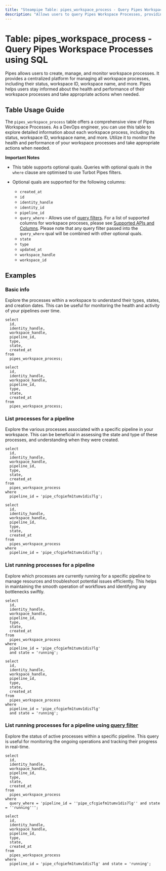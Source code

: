 ```yaml
---
title: "Steampipe Table: pipes_workspace_process - Query Pipes Workspace Processes using SQL"
description: "Allows users to query Pipes Workspace Processes, providing detailed information about each workspace process including its status, workspace ID, workspace name, and more."
---
```


# Table: pipes_workspace_process - Query Pipes Workspace Processes using SQL

Pipes allows users to create, manage, and monitor workspace processes. It provides a centralized platform for managing all workspace processes, including their status, workspace ID, workspace name, and more. Pipes helps users stay informed about the health and performance of their workspace processes and take appropriate actions when needed.

## Table Usage Guide

The `pipes_workspace_process` table offers a comprehensive view of Pipes Workspace Processes. As a DevOps engineer, you can use this table to explore detailed information about each workspace process, including its status, workspace ID, workspace name, and more. Utilize it to monitor the health and performance of your workspace processes and take appropriate actions when needed.

**Important Notes**

- This table supports optional quals. Queries with optional quals in the `where` clause are optimised to use Turbot Pipes filters.

- Optional quals are supported for the following columns:

  - `created_at`
  - `id`
  - `identity_handle`
  - `identity_id`
  - `pipeline_id`
  - `query_where` - Allows use of [query filters](https://turbot.com/pipes/docs/reference/query-filter). For a list of supported columns for workspace proceses, please see [Supported APIs and Columns](https://turbot.com/pipes/docs/reference/query-filter#supported-apis--columns). Please note that any query filter passed into the `query_where` qual will be combined with other optional quals.
  - `state`
  - `type`
  - `updated_at`
  - `workspace_handle`
  - `workspace_id`

## Examples

### Basic info
Explore the processes within a workspace to understand their types, states, and creation dates. This can be useful for monitoring the health and activity of your pipelines over time.

```sql+postgres
select
  id,
  identity_handle,
  workspace_handle,
  pipeline_id,
  type,
  state,
  created_at
from
  pipes_workspace_process;
```

```sql+sqlite
select
  id,
  identity_handle,
  workspace_handle,
  pipeline_id,
  type,
  state,
  created_at
from
  pipes_workspace_process;
```

### List processes for a pipeline
Explore the various processes associated with a specific pipeline in your workspace. This can be beneficial in assessing the state and type of these processes, and understanding when they were created.

```sql+postgres
select
  id,
  identity_handle,
  workspace_handle,
  pipeline_id,
  type,
  state,
  created_at
from
  pipes_workspace_process
where
  pipeline_id = 'pipe_cfcgiefm1tumv1dis7lg';
```

```sql+sqlite
select
  id,
  identity_handle,
  workspace_handle,
  pipeline_id,
  type,
  state,
  created_at
from
  pipes_workspace_process
where
  pipeline_id = 'pipe_cfcgiefm1tumv1dis7lg';
```

### List running processes for a pipeline
Explore which processes are currently running for a specific pipeline to manage resources and troubleshoot potential issues efficiently. This helps in maintaining the smooth operation of workflows and identifying any bottlenecks swiftly.

```sql+postgres
select
  id,
  identity_handle,
  workspace_handle,
  pipeline_id,
  type,
  state,
  created_at
from
  pipes_workspace_process
where
  pipeline_id = 'pipe_cfcgiefm1tumv1dis7lg'
  and state = 'running';
```

```sql+sqlite
select
  id,
  identity_handle,
  workspace_handle,
  pipeline_id,
  type,
  state,
  created_at
from
  pipes_workspace_process
where
  pipeline_id = 'pipe_cfcgiefm1tumv1dis7lg'
  and state = 'running';
```

### List running processes for a pipeline using [query filter](https://turbot.com/pipes/docs/reference/query-filter)
Explore the status of active processes within a specific pipeline. This query is useful for monitoring the ongoing operations and tracking their progress in real-time.

```sql+postgres
select
  id,
  identity_handle,
  workspace_handle,
  pipeline_id,
  type,
  state,
  created_at
from
  pipes_workspace_process
where
  query_where = 'pipeline_id = ''pipe_cfcgiefm1tumv1dis7lg'' and state = ''running''';
```

```sql+sqlite
select
  id,
  identity_handle,
  workspace_handle,
  pipeline_id,
  type,
  state,
  created_at
from
  pipes_workspace_process
where
  pipeline_id = 'pipe_cfcgiefm1tumv1dis7lg' and state = 'running';
```